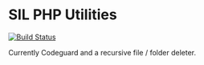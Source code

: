 SIL PHP Utilities
=================

[![Build Status](https://travis-ci.org/sillsdev/web-php-utilities.svg?branch=master)](https://travis-ci.org/sillsdev/web-php-utilities)

Currently Codeguard and a recursive file / folder deleter.

